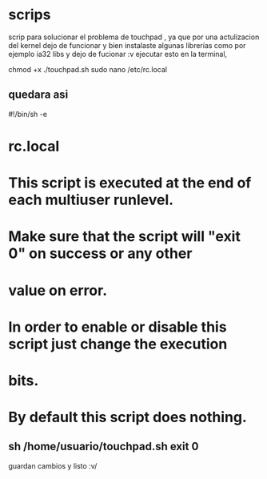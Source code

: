 # scrips
scrip para solucionar el problema de touchpad , ya que por una actulizacion del kernel dejo de funcionar y bien instalaste algunas librerías como por ejemplo ia32 libs y dejo de fucionar :v
ejecutar esto en la terminal,

chmod +x ./touchpad.sh
sudo nano /etc/rc.local

  quedara asi
  ---------------------------------------------------------------------
 
#!/bin/sh -e
#
# rc.local
#
# This script is executed at the end of each multiuser runlevel.
# Make sure that the script will "exit 0" on success or any other
# value on error.
#
# In order to enable or disable this script just change the execution
# bits.
#
# By default this script does nothing.
sh /home/usuario/touchpad.sh
exit 0
----------------------------------------------------------------------------
guardan cambios y listo \:v/
